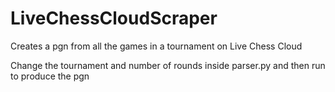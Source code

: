 # LiveChessCloudScraper
Creates a pgn from all the games in a tournament on Live Chess Cloud

Change the tournament and number of rounds inside parser.py and then run to produce the pgn
